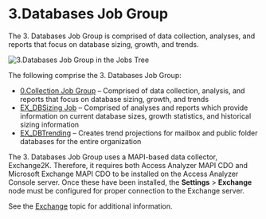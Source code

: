 # 3.Databases Job Group

The 3. Databases Job Group is comprised of data collection, analyses, and reports that focus on
database sizing, growth, and trends.

![3.Databases Job Group in the Jobs Tree](/img/product_docs/accessanalyzer/admin/hostmanagement/jobstree.webp)

The following comprise the 3. Databases Job Group:

- [0.Collection Job Group](/docs/accessanalyzer/12.0/solutions/exchange/databases/collection/overview.md) – Comprised of data collection, analysis, and
  reports that focus on database sizing, growth, and trends
- [EX_DBSizing Job](/docs/accessanalyzer/12.0/solutions/exchange/databases/ex_dbsizing.md) – Comprised of analyses and reports which provide information on
  current database sizes, growth statistics, and historical sizing information
- [EX_DBTrending](/docs/accessanalyzer/12.0/solutions/exchange/databases/ex_dbtrending.md) – Creates trend projections for mailbox and public folder
  databases for the entire organization

The 3. Databases Job Group uses a MAPI-based data collector, Exchange2K. Therefore, it requires both
Access Analyzer MAPI CDO and Microsoft Exchange MAPI CDO to be installed on the Access Analyzer
Console server. Once these have been installed, the **Settings** > **Exchange** node must be
configured for proper connection to the Exchange server.

See the [Exchange](/docs/accessanalyzer/12.0/administration/settings/exchange.md) topic for additional information.
